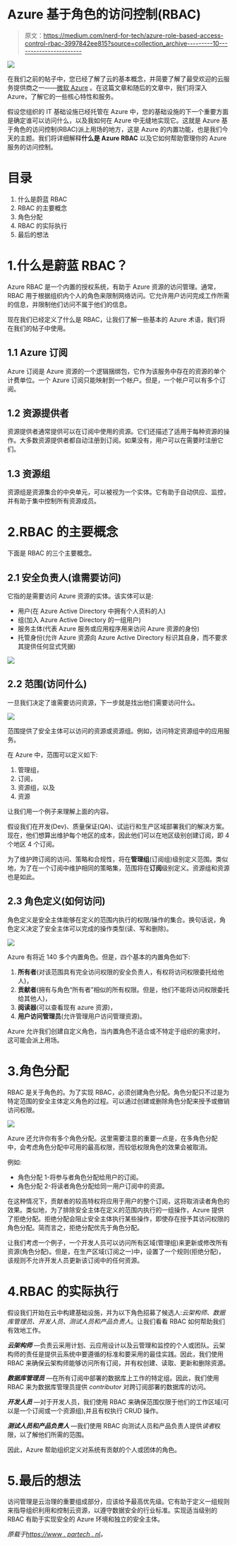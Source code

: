 # Azure 基于角色的访问控制(RBAC)

> 原文：<https://medium.com/nerd-for-tech/azure-role-based-access-control-rbac-3997842ee815?source=collection_archive---------10----------------------->

![](img/4eeda5e8e879684f03d94ee35335529b.png)

在我们之前的帖子中，您已经了解了云的基本概念，并简要了解了最受欢迎的云服务提供商之一——[微软 Azure](https://www.partech.nl/nl/publicaties/2020/07/what-is-azure) 。在这篇文章和随后的文章中，我们将深入 Azure，了解它的一些核心特性和服务。

假设您组织的 IT 基础设施已经托管在 Azure 中，您的基础设施的下一个重要方面是确定谁可以访问什么，以及我如何在 Azure 中无缝地实现它。这就是 Azure 基于角色的访问控制(RBAC)派上用场的地方，这是 Azure 的内置功能，也是我们今天的主题。我们将详细解释**什么是 Azure RBAC** 以及它如何帮助管理你的 Azure 服务的访问控制。

# 目录

1.  什么是蔚蓝 RBAC
2.  RBAC 的主要概念
3.  角色分配
4.  RBAC 的实际执行
5.  最后的想法

# 1.什么是蔚蓝 RBAC？

Azure RBAC 是一个内置的授权系统，有助于 Azure 资源的访问管理。通常，RBAC 用于根据组织内个人的角色来限制网络访问。它允许用户访问完成工作所需的信息，并限制他们访问不属于他们的信息。

现在我们已经定义了什么是 RBAC，让我们了解一些基本的 Azure 术语，我们将在我们的帖子中使用。

## 1.1 Azure 订阅

Azure 订阅是 Azure 资源的一个逻辑捆绑包，它作为该服务中存在的资源的单个计费单位。一个 Azure 订阅只能映射到一个帐户。但是，一个帐户可以有多个订阅。

## 1.2 资源提供者

资源提供者通常提供可以在订阅中使用的资源。它们还描述了适用于每种资源的操作。大多数资源提供者都自动注册到订阅。如果没有，用户可以在需要时注册它们。

## 1.3 资源组

资源组是资源集合的中央单元，可以被视为一个实体。它有助于自动供应、监控，并有助于集中控制所有资源成员。

# 2.RBAC 的主要概念

下面是 RBAC 的三个主要概念。

## 2.1 安全负责人(谁需要访问)

它指的是需要访问 Azure 资源的实体。该实体可以是:

*   用户(在 Azure Active Directory 中拥有个人资料的人)
*   组(加入 Azure Active Directory 的一组用户)
*   服务主体(代表 Azure 服务或应用程序用来访问 Azure 资源的身份)
*   托管身份(允许 Azure 资源向 Azure Active Directory 标识其自身，而不要求其提供任何显式凭据)

![](img/76cbe12b76cd9a262b1d7df3680b7188.png)

## 2.2 范围(访问什么)

一旦我们决定了谁需要访问资源，下一步就是找出他们需要访问什么。

![](img/49d9eee4e9d1ad8ff498c003b4c63f0e.png)

范围提供了安全主体可以访问的资源或资源组。例如，访问特定资源组中的应用服务。

在 Azure 中，范围可以定义如下:

1.  管理组，
2.  订阅，
3.  资源组，以及
4.  资源

让我们用一个例子来理解上面的内容。

假设我们在开发(Dev)、质量保证(QA)、试运行和生产区域部署我们的解决方案。现在，他们想算出维护每个地区的成本，因此他们可以在地区级别创建订阅，即 4 个地区 4 个订阅。

为了维护跨订阅的访问、策略和合规性，将在**管理组**(订阅组)级别定义范围。类似地，为了在一个订阅中维护相同的策略集，范围将在**订阅**级别定义。资源组和资源也是如此。

## 2.3 角色定义(如何访问)

角色定义是安全主体能够在定义的范围内执行的权限/操作的集合。换句话说，角色定义决定了安全主体可以完成的操作类型(读、写和删除)。

![](img/c86115c1464c6865d3fb62a79dff334e.png)

Azure 有将近 140 多个内置角色。但是，四个基本的内置角色如下:

1.  **所有者**(对该范围具有完全访问权限的安全负责人，有权将访问权限委托给他人)，
2.  **贡献者**(拥有与角色“所有者”相似的所有权限。但是，他们不能将访问权限委托给其他人)，
3.  **阅读器**(可以查看现有 azure 资源)，
4.  **用户访问管理员**(允许管理用户访问管理资源)。

Azure 允许我们创建自定义角色，当内置角色不适合或不特定于组织的需求时，这可能会派上用场。

# 3.角色分配

RBAC 是关于角色的。为了实现 RBAC，必须创建角色分配。角色分配只不过是为特定范围的安全主体定义角色的过程。可以通过创建或删除角色分配来授予或撤销访问权限。

![](img/eaca771748282965bc93b9d519fe2259.png)

Azure 还允许你有多个角色分配。这里需要注意的重要一点是，在多角色分配中，会考虑角色分配中可用的最高权限，而较低权限角色的效果会被取消。

例如:

*   角色分配 1-将参与者角色分配给用户的订阅。
*   角色分配 2-将读者角色分配给同一用户订阅中的资源。

在这种情况下，贡献者的较高特权将应用于用户的整个订阅，这将取消读者角色的效果。类似地，为了排除安全主体在定义的范围内执行的一组操作，Azure 提供了拒绝分配。拒绝分配会阻止安全主体执行某些操作，即使存在授予其访问权限的角色分配。简而言之，拒绝分配优先于角色分配。

让我们考虑一个例子，一个开发人员可以访问所有区域(管理组)来更新或修改所有资源(角色分配)。但是，在生产区域(订阅之一)中，设置了一个规则(拒绝分配)，该规则不允许开发人员更新该订阅中的任何资源。

# 4.RBAC 的实际执行

假设我们开始在云中构建基础设施，并为以下角色招募了候选人:*云架构师、数据库管理员、开发人员、测试人员和产品负责人*。让我们看看 RBAC 如何帮助我们有效地工作。

***云架构师*** —负责云采用计划、云应用设计以及云管理和监控的个人或团队。云架构师的责任是提供云系统中要遵循的标准和要采用的最佳实践。因此，我们使用 RBAC 来确保云架构师能够访问所有订阅，并有权创建、读取、更新和删除资源。

***数据库管理员*** —在所有订阅中部署的数据库上工作的特定组。因此，我们使用 RBAC 来为数据库管理员提供 *contributor* 对跨订阅部署的数据库的访问。

***开发人员*** —对于开发人员，我们使用 RBAC 来确保范围仅限于他们的工作区域(可以是一个订阅或一个资源组),并且有权执行 CRUD 操作。

***测试人员和产品负责人*** —我们使用 RBAC 向测试人员和产品负责人提供*读者*权限，以了解他们所需的范围。

因此，Azure 帮助组织定义对系统有贡献的个人或团体的角色。

# 5.最后的想法

访问管理是云治理的重要组成部分，应该给予最高优先级。它有助于定义一组规则来指导组织利用和控制云资源，以遵守数据安全的行业标准。实现适当级别的 RBAC 有助于实现安全的 Azure 环境和独立的安全主体。

*原载于*[*https://www . partech . nl*](https://www.partech.nl/nl/publicaties/2020/07/azure-role-based-access-control-rbac)*。*